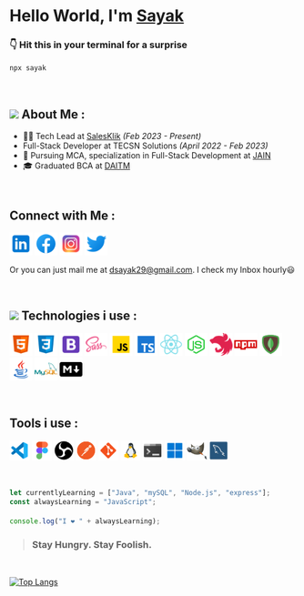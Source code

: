 # Hello World, I'm [Sayak](https://sayak-dutta.github.io "Portfolio Website") 

### 👇 Hit this in your terminal for a surprise

```bash
npx sayak
```

<br>

## <img src='https://raw.githubusercontent.com/TheDudeThatCode/TheDudeThatCode/master/Assets/Developer.gif' height ='25px'> About Me :

- 👨‍💻 Tech Lead at [SalesKlik](https://salesklik.com/) _(Feb 2023 - Present)_
- Full-Stack Developer at TECSN Solutions _(April 2022 - Feb 2023)_
- 📖 Pursuing MCA, specialization in Full-Stack Development at [JAIN](https://www.jainuniversity.ac.in)
- 🎓 Graduated BCA at [DAITM](https://www.daitm.org.in "Dinabandu Andrews Institute of Technology & Management")


<br>

## Connect with Me :

[<img src='https://raw.githubusercontent.com/sayak-dutta/sayak-dutta/main/icons/icons8-linkedin-50.png' alt='linkedin' height='40px'>](https://www.linkedin.com/in/sayakduttaa/ "Linkedin")
[<img src='https://raw.githubusercontent.com/sayak-dutta/sayak-dutta/main/icons/icons8-facebook-50.png' alt='facebook' height='40px'>](https://www.facebook.com/sayak.dutta.cr7 "Facebook")
[<img src='https://raw.githubusercontent.com/sayak-dutta/sayak-dutta/main/icons/icons8-instagram-50.png' alt='instagram' height='40px'>](https://www.instagram.com/sayaakdutta/ "Instagram")
[<img src='https://raw.githubusercontent.com/sayak-dutta/sayak-dutta/main/icons/icons8-twitter-50.png' alt='twitter' height='40px'>](https://twitter.com/sayakduttaa "Twitter")

Or you can just mail me at dsayak29@gmail.com. I check my Inbox hourly😃

<br>

## <img src='https://raw.githubusercontent.com/TheDudeThatCode/TheDudeThatCode/master/Assets/Developer.gif' height='30px' width='auto'> Technologies i use :

[<img src='https://raw.githubusercontent.com/sayak-dutta/sayak-dutta/main/icons/icons8-html-5-48.png' alt='html' height='40px'>](HTML)
[<img src='https://raw.githubusercontent.com/sayak-dutta/sayak-dutta/main/icons/icons8-css3-50.png' alt='css' height='40px'>](CSS)
[<img src='https://raw.githubusercontent.com/sayak-dutta/sayak-dutta/main/icons/icons8-bootstrap-50.png' alt='bootstrap' height='40px'>](Bootstrap)
[<img src='https://raw.githubusercontent.com/sayak-dutta/sayak-dutta/main/icons/icons8-sass-50.png' alt='sass' height='40px'>](Sass)
[<img src='https://raw.githubusercontent.com/sayak-dutta/sayak-dutta/main/icons/icons8-javascript-50-2.png' alt='JavaScript' height='40px'>](JavaScript)
[<img src='https://raw.githubusercontent.com/sayak-dutta/sayak-dutta/main/icons/icons8-typescript-50.png' alt='TypeScript' height='40px'>](TypeScript)
[<img src='https://raw.githubusercontent.com/sayak-dutta/sayak-dutta/main/icons/icons8-react-native-50.png' alt='react' height='40px'>](React)
[<img src='https://raw.githubusercontent.com/sayak-dutta/sayak-dutta/main/icons/icons8-node-js-64.png' alt='nodejs' height='40px'>](NodeJS)
[<img src='https://raw.githubusercontent.com/sayak-dutta/sayak-dutta/main/icons/nestjs.png' alt='nestJS' height='40px'>](NestJS)
[<img src='https://raw.githubusercontent.com/sayak-dutta/sayak-dutta/main/icons/icons8-npm-50.png' alt='npm' height='40px'>](NPM)
[<img src='https://raw.githubusercontent.com/sayak-dutta/sayak-dutta/main/icons/icons8-mongodb-50.png' alt='mongdb' height='40px'>](mongoDB)
[<img src='https://raw.githubusercontent.com/sayak-dutta/sayak-dutta/main/icons/icons8-java-50.png' alt='TypeScript' height='40px'>](Java)
[<img src='https://raw.githubusercontent.com/sayak-dutta/sayak-dutta/main/icons/icons8-mysql-logo-50.png' alt='mysql' height='40px'>](mySQL)
[<img src='https://raw.githubusercontent.com/sayak-dutta/sayak-dutta/main/icons/icons8-markdown-50.png' alt='markdown' height='40px'>](MarkDown)

<br>

## Tools i use :


[<img src='https://raw.githubusercontent.com/sayak-dutta/sayak-dutta/main/icons/icons8-visual-studio-code-2019-50.png' alt='VScode' height='35px'>](https://code.visualstudio.com/download "VSCode")
[<img src='https://raw.githubusercontent.com/sayak-dutta/sayak-dutta/main/icons/icons8-figma-50.png' alt='Figma' height='35px'>](https://www.figma.com/ "Figma")
[<img src='https://raw.githubusercontent.com/sayak-dutta/sayak-dutta/main/icons/icons8-obs-studio-50.png' alt='OBS Studio' height='35px'>](https://obsproject.com/ "OBS Studio")
[<img src='https://raw.githubusercontent.com/sayak-dutta/sayak-dutta/main/icons/icons8-postman-api-64.png' alt='Postman' height='35px'>](https://www.postman.com "Postman")
[<img src='https://raw.githubusercontent.com/sayak-dutta/sayak-dutta/main/icons/icons8-git-48.png' alt='git' height='35px'>](https://git-scm.com/ "Git")
[<img src='https://raw.githubusercontent.com/sayak-dutta/sayak-dutta/main/icons/icons8-linux-48.png' alt='Linux' height='35px'>](https://linuxmint.com "Linux Mint")
[<img src='https://raw.githubusercontent.com/sayak-dutta/sayak-dutta/main/icons/icons8-console-50.png' alt='Terminal' height='35px'>](https://www.microsoft.com/en-us/p/windows-terminal/9n0dx20hk701?activetab=pivot:overviewtab "Terminal")
[<img src='https://raw.githubusercontent.com/sayak-dutta/sayak-dutta/main/icons/icons8-windows-11-48.png' alt='Wndows 11 home' height='35px'>](https://www.microsoft.com/software-download/windows11 "Windows 11 Home")
[<img src='https://raw.githubusercontent.com/sayak-dutta/sayak-dutta/main/icons/icons8-gimp-50.png' alt='gimp' height='35px'>](https://www.gimp.org "gimp")
[<img src='https://raw.githubusercontent.com/sayak-dutta/sayak-dutta/main/icons/mysqlworkbench_93532.png' alt='mySQL Workbench' height='35px'>](https://www.mysql.com/products/workbench/ "mySQL Workbench")

<br>

```javascript
let currentlyLearning = ["Java", "mySQL", "Node.js", "express"];
const alwaysLearning = "JavaScript";

console.log("I ❤ " + alwaysLearning);
```

> ### Stay Hungry. Stay Foolish.

<br>

[![Top Langs](https://github-readme-stats.vercel.app/api/top-langs/?username=sayak-dutta&layout=compact&theme=cobalt)](https://github.com/sayak-dutta/github-readme-stats)
